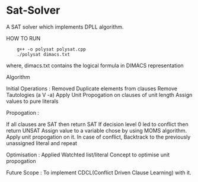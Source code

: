 # Sat-Solver


A SAT solver which implements DPLL algorithm. 

HOW TO RUN

        g++ -o polysat polysat.cpp
        ./polysat dimacs.txt
where, dimacs.txt contains the logical formula in DIMACS representation

Algorithm

Initial Operations :
Removed Duplicate elements from clauses
Remove Tautologies (a V -a)
Apply Unit Propogation on clauses of unit length
Assign values to pure literals

Propogation :

If all clauses are SAT then return SAT
If decision level 0 led to conflict then return UNSAT
Assign value to a variable chose by using MOMS algorithm.
Apply unit propogation on it.
In case of conflict, Backtrack to the previously unassigned literal and repeat

Optimisation :
Applied Watchted list/literal Concept to optimise unit propogation

Future Scope :
To implement CDCL(Conflict Driven Clause Learning) with it.
